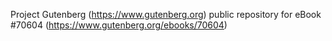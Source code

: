 Project Gutenberg (https://www.gutenberg.org) public repository for eBook #70604 (https://www.gutenberg.org/ebooks/70604)
